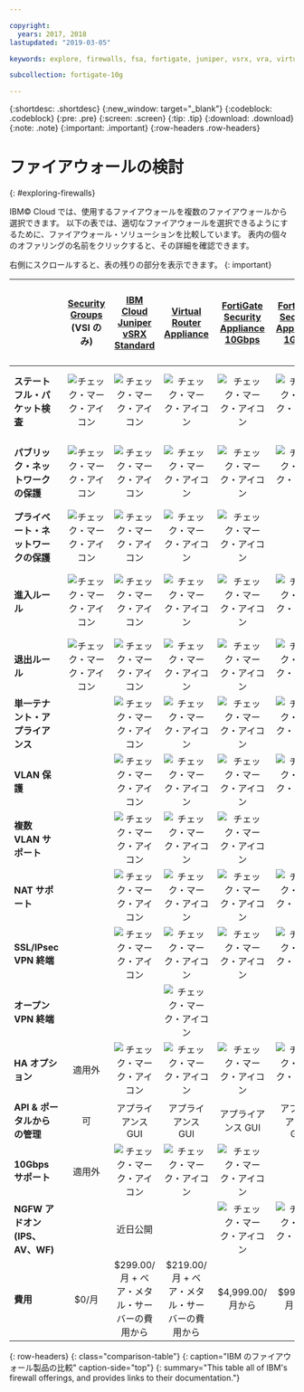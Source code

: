 ```yaml
---

copyright:
  years: 2017, 2018
lastupdated: "2019-03-05"

keywords: explore, firewalls, fsa, fortigate, juniper, vsrx, vra, virtual router appliance, security, vyatta, comparison, features

subcollection: fortigate-10g

---
```


{:shortdesc: .shortdesc}
{:new_window: target="_blank"}
{:codeblock: .codeblock}
{:pre: .pre}
{:screen: .screen}
{:tip: .tip}
{:download: .download}
{:note: .note}
{:important: .important}
{:row-headers .row-headers}

# ファイアウォールの検討
{: #exploring-firewalls}

IBM© Cloud では、使用するファイアウォールを複数のファイアウォールから選択できます。 以下の表では、適切なファイアウォールを選択できるようにするために、ファイアウォール・ソリューションを比較しています。 表内の個々のオファリングの名前をクリックすると、その詳細を確認できます。

右側にスクロールすると、表の残りの部分を表示できます。
{: important}

|        | [Security Groups](/docs/infrastructure/security-groups?topic=security-groups-getting-started) (VSI のみ) | [IBM Cloud Juniper vSRX Standard](/docs/infrastructure/vsrx?topic=vsrx-getting-started) |[Virtual Router Appliance](/docs/infrastructure/virtual-router-appliance?topic=virtual-router-appliance-getting-started) | [FortiGate Security Appliance 10Gbps](/docs/infrastructure/fortigate-10g?topic=fortigate-10g-getting-started) | [FortiGate Security Appliance 1Gbps](/docs/infrastructure/fortigate-1g?topic=fortigate-1g-getting-started) | [ハードウェア・ファイアウォール](/docs/infrastructure/hardware-firewall-shared?topic=hardware-firewall-shared-getting-started)| [ハードウェア・ファイアウォール (専用)](/docs/infrastructure/hardware-firewall-dedicated?topic=hardware-firewall-dedicated-getting-started) |
| ------- | :------: | :------: | :------: | :------: | :------: | :------: | :------: |
|**ステートフル・パケット検査**|![チェック・マーク・アイコン](../../icons/checkmark-icon.svg)|![チェック・マーク・アイコン](../../icons/checkmark-icon.svg)|![チェック・マーク・アイコン](../../icons/checkmark-icon.svg)|![チェック・マーク・アイコン](../../icons/checkmark-icon.svg)|![チェック・マーク・アイコン](../../icons/checkmark-icon.svg)|![チェック・マーク・アイコン](../../icons/checkmark-icon.svg)|![チェック・マーク・アイコン](../../icons/checkmark-icon.svg)|
|**パブリック・ネットワークの保護**|![チェック・マーク・アイコン](../../icons/checkmark-icon.svg)|![チェック・マーク・アイコン](../../icons/checkmark-icon.svg)|![チェック・マーク・アイコン](../../icons/checkmark-icon.svg)|![チェック・マーク・アイコン](../../icons/checkmark-icon.svg)|![チェック・マーク・アイコン](../../icons/checkmark-icon.svg)|![チェック・マーク・アイコン](../../icons/checkmark-icon.svg)|![チェック・マーク・アイコン](../../icons/checkmark-icon.svg)|
|**プライベート・ネットワークの保護**|![チェック・マーク・アイコン](../../icons/checkmark-icon.svg)|![チェック・マーク・アイコン](../../icons/checkmark-icon.svg)|![チェック・マーク・アイコン](../../icons/checkmark-icon.svg)|![チェック・マーク・アイコン](../../icons/checkmark-icon.svg)||||
|**進入ルール**|![チェック・マーク・アイコン](../../icons/checkmark-icon.svg)|![チェック・マーク・アイコン](../../icons/checkmark-icon.svg)|![チェック・マーク・アイコン](../../icons/checkmark-icon.svg)|![チェック・マーク・アイコン](../../icons/checkmark-icon.svg)|![チェック・マーク・アイコン](../../icons/checkmark-icon.svg)|![チェック・マーク・アイコン](../../icons/checkmark-icon.svg)|![チェック・マーク・アイコン](../../icons/checkmark-icon.svg)|
|**退出ルール**|![チェック・マーク・アイコン](../../icons/checkmark-icon.svg)|![チェック・マーク・アイコン](../../icons/checkmark-icon.svg)|![チェック・マーク・アイコン](../../icons/checkmark-icon.svg)|![チェック・マーク・アイコン](../../icons/checkmark-icon.svg)|![チェック・マーク・アイコン](../../icons/checkmark-icon.svg)|||
|**単一テナント・アプライアンス**||![チェック・マーク・アイコン](../../icons/checkmark-icon.svg)|![チェック・マーク・アイコン](../../icons/checkmark-icon.svg)|![チェック・マーク・アイコン](../../icons/checkmark-icon.svg)|![チェック・マーク・アイコン](../../icons/checkmark-icon.svg)||![チェック・マーク・アイコン](../../icons/checkmark-icon.svg)|
|**VLAN 保護**||![チェック・マーク・アイコン](../../icons/checkmark-icon.svg)|![チェック・マーク・アイコン](../../icons/checkmark-icon.svg)|![チェック・マーク・アイコン](../../icons/checkmark-icon.svg)|![チェック・マーク・アイコン](../../icons/checkmark-icon.svg)||![チェック・マーク・アイコン](../../icons/checkmark-icon.svg)|
|**複数 VLAN サポート**||![チェック・マーク・アイコン](../../icons/checkmark-icon.svg)|![チェック・マーク・アイコン](../../icons/checkmark-icon.svg)|![チェック・マーク・アイコン](../../icons/checkmark-icon.svg)||||
|**NAT サポート**||![チェック・マーク・アイコン](../../icons/checkmark-icon.svg)|![チェック・マーク・アイコン](../../icons/checkmark-icon.svg)|![チェック・マーク・アイコン](../../icons/checkmark-icon.svg)|![チェック・マーク・アイコン](../../icons/checkmark-icon.svg)|||
|**SSL/IPsec VPN 終端**||![チェック・マーク・アイコン](../../icons/checkmark-icon.svg)|![チェック・マーク・アイコン](../../icons/checkmark-icon.svg)|![チェック・マーク・アイコン](../../icons/checkmark-icon.svg)|![チェック・マーク・アイコン](../../icons/checkmark-icon.svg)|||
|**オープン VPN 終端**|||![チェック・マーク・アイコン](../../icons/checkmark-icon.svg)|||||
|**HA オプション**|適用外|![チェック・マーク・アイコン](../../icons/checkmark-icon.svg)|![チェック・マーク・アイコン](../../icons/checkmark-icon.svg)|![チェック・マーク・アイコン](../../icons/checkmark-icon.svg)|![チェック・マーク・アイコン](../../icons/checkmark-icon.svg)||![チェック・マーク・アイコン](../../icons/checkmark-icon.svg)|
|**API & ポータルからの管理**|可|アプライアンス GUI|アプライアンス GUI|アプライアンス GUI|アプライアンス GUI|可|可|
|**10Gbps サポート**|適用外|![チェック・マーク・アイコン](../../icons/checkmark-icon.svg)|![チェック・マーク・アイコン](../../icons/checkmark-icon.svg)|![チェック・マーク・アイコン](../../icons/checkmark-icon.svg)||||
|**NGFW アドオン (IPS、AV、WF)**||近日公開||![チェック・マーク・アイコン](../../icons/checkmark-icon.svg)|![チェック・マーク・アイコン](../../icons/checkmark-icon.svg)|||
|**費用**|$0/月|$299.00/月 + ベア・メタル・サーバーの費用から | $219.00/月 + ベア・メタル・サーバーの費用から|$4,999.00/月から|$999.00/月から|$99.00/月から|$999.00/月から|
{: row-headers}
{: class="comparison-table"}
{: caption="IBM のファイアウォール製品の比較" caption-side="top"}
{: summary="This table all of IBM's firewall offerings, and provides links to their documentation."}

